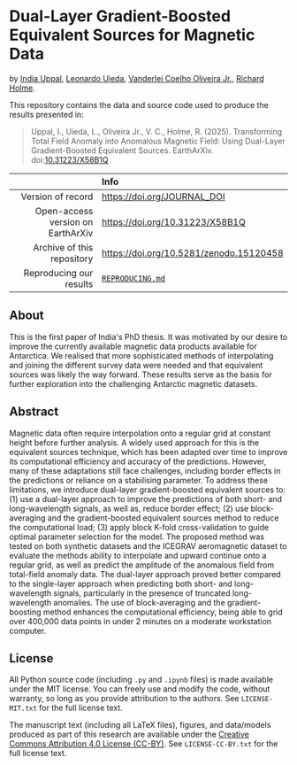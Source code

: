 # Dual-Layer Gradient-Boosted Equivalent Sources for Magnetic Data

by
[India Uppal](https://orcid.org/0000-0003-3531-2656),
[Leonardo Uieda](https://orcid.org/0000-0001-6123-9515),
[Vanderlei Coelho Oliveira Jr.](https://orcid.org/0000-0002-6338-4086),
[Richard Holme](https://orcid.org/0009-0002-2178-2083).

This repository contains the data and source code used to produce the results
presented in:

> Uppal, I., Uieda, L., Oliveira Jr., V. C., Holme, R. (2025). Transforming
> Total Field Anomaly into Anomalous Magnetic Field: Using Dual-Layer
> Gradient-Boosted Equivalent Sources. EarthArXiv.
> doi:[10.31223/X58B1Q](https://doi.org/10.31223/X58B1Q)

|  | Info |
|-:|:-----|
| Version of record | https://doi.org/JOURNAL_DOI |
| Open-access version on EarthArXiv | https://doi.org/10.31223/X58B1Q |
| Archive of this repository | https://doi.org/10.5281/zenodo.15120458 |
| Reproducing our results | [`REPRODUCING.md`](REPRODUCING.md) |

## About

This is the first paper of India's PhD thesis. It was motivated by our desire
to improve the currently available magnetic data products available for
Antarctica. We realised that more sophisticated methods of interpolating and
joining the different survey data were needed and that equivalent sources
was likely the way forward. These results serve as the basis for further
exploration into the challenging Antarctic magnetic datasets.

## Abstract

Magnetic data often require interpolation onto a regular grid at constant
height before further analysis. A widely used approach for this is the
equivalent sources technique, which has been adapted over time to improve its
computational efficiency and accuracy of the predictions. However, many of
these adaptations still face challenges, including border effects in the
predictions or reliance on a stabilising parameter. To address these
limitations, we introduce dual-layer gradient-boosted equivalent sources to:
(1) use a dual-layer approach to improve the predictions of both short- and
long-wavelength signals, as well as, reduce border effect; (2) use
block-averaging and the gradient-boosted equivalent sources method to reduce
the computational load; (3) apply block K-fold cross-validation to guide
optimal parameter selection for the model. The proposed method was tested on
both synthetic datasets and the ICEGRAV aeromagnetic dataset to evaluate the
methods ability to interpolate and upward continue onto a regular grid, as well
as predict the amplitude of the anomalous field from total-field anomaly data.
The dual-layer approach proved better compared to the single-layer approach
when predicting both short- and long-wavelength signals, particularly in the
presence of truncated long-wavelength anomalies. The use of block-averaging and
the gradient-boosting method enhances the computational efficiency, being able
to grid over 400,000 data points in under 2 minutes on a moderate workstation
computer.

## License

All Python source code (including `.py` and `.ipynb` files) is made available
under the MIT license. You can freely use and modify the code, without
warranty, so long as you provide attribution to the authors. See
`LICENSE-MIT.txt` for the full license text.

The manuscript text (including all LaTeX files), figures, and data/models
produced as part of this research are available under the [Creative Commons
Attribution 4.0 License (CC-BY)][cc-by]. See `LICENSE-CC-BY.txt` for the full
license text.

[cc-by]: https://creativecommons.org/licenses/by/4.0/
